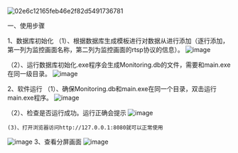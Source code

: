 

![02e6c12165feb46e2f82d5491736781](https://github.com/xxxgggmmm666/webVideoSurveillance/assets/150007657/feeb2b69-5363-42af-aa3b-76e94acf18cc)


一、使用步骤

1、数据库初始化
  （1）、根据数据库生成模板进行对数据从进行添加（逐行添加，第一列为监控画面名称，第二列为监控画面的rtsp协议的信息）。
  ![image](https://github.com/xxxgggmmm666/webVideoSurveillance/assets/150007657/22d80116-ef28-43f6-98e5-5df95e830e10)

  （2）、运行数据库初始化.exe程序会生成Monitoring.db的文件，需要和main.exe在同一级目录。
  ![image](https://github.com/xxxgggmmm666/webVideoSurveillance/assets/150007657/7d82912b-e84f-48b6-b985-b8e387f86988)


2、软件运行
  （1）、确保Monitoring.db和main.exe在同一个目录，双击运行main.exe程序。
  ![image](https://github.com/xxxgggmmm666/webVideoSurveillance/assets/150007657/de0a81f6-7da8-485d-8e28-4696a0f5571f)

  （2）、检查是否运行成功。运行正确会提示
  ![image](https://github.com/xxxgggmmm666/webVideoSurveillance/assets/150007657/74b68806-e346-4cb0-9656-70eecdfd8bcf)

    (3)、打开浏览器访问http://127.0.0.1:8080就可以正常使用
![image](https://github.com/xxxgggmmm666/webVideoSurveillance/assets/150007657/e9b80128-fe86-4dcf-9c3c-8763fa7919c6)
3、查看分屏画面
![image](https://github.com/xxxgggmmm666/webVideoSurveillance/assets/150007657/1afef648-e8af-4788-b480-312341d0956d)
